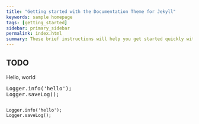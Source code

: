 ```yaml
---
title: "Getting started with the Documentation Theme for Jekyll"
keywords: sample homepage
tags: [getting_started]
sidebar: primary_sidebar
permalink: index.html
summary: These brief instructions will help you get started quickly with the theme. The other topics in this help provide additional information and detail about working with other aspects of this theme and Jekyll.
---
```


## TODO

Hello, world

<pre>
Logger.info('hello');
Logger.saveLog();
</pre>

<code>
Logger.info('hello');
Logger.saveLog();
</code>
